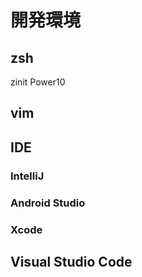 # 開発環境

## zsh

zinit
Power10

## vim

## IDE

### IntelliJ

### Android Studio

### Xcode


## Visual Studio Code

